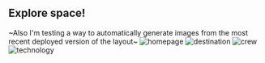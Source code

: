 ## Explore space!
~Also I'm testing a way to automatically generate images from the most recent deployed version of the layout~
![homepage](https://screenshot-site-pipeline.s3.sa-east-1.amazonaws.com/index.png?)
![destination](https://screenshot-site-pipeline.s3.sa-east-1.amazonaws.com/destination.png?)
![crew](https://screenshot-site-pipeline.s3.sa-east-1.amazonaws.com/crew.png?)
![technology](https://screenshot-site-pipeline.s3.sa-east-1.amazonaws.com/technology.png?)